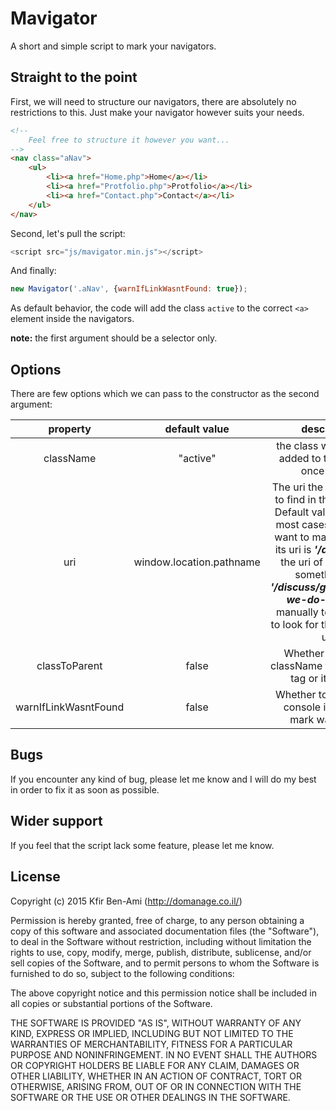 Mavigator
=============

A short and simple script to mark your navigators.

Straight to the point
--------
First, we will need to structure our navigators, there are absolutely no restrictions to this. Just make your navigator however suits your needs.
```html
<!--
    Feel free to structure it however you want...
-->
<nav class="aNav">
    <ul>
        <li><a href="Home.php">Home</a></li>
        <li><a href="Protfolio.php">Protfolio</a></li>
        <li><a href="Contact.php">Contact</a></li>
    </ul>
</nav>
```

Second, let's pull the script:
```javascript
<script src="js/mavigator.min.js"></script>
```

And finally:
```javascript
new Mavigator('.aNav', {warnIfLinkWasntFound: true});
```
As default behavior, the code will add the class `active` to the correct `<a>` element inside the navigators.

**note:** the first argument should be a selector only.

Options
--------

There are few options which we can pass to the constructor as the second argument:

|       property       | default value |                          description                         |
|:--------------------:|:-------------:|:------------------------------------------------------------:|
| className            |    "active"   | the class which will be added to the element once found.     |
| uri        |     window.location.pathname     | The uri the script will try to find in the navigator. Default value is okay in most cases. When you want to mark a link that its uri is ***'/discuss'*** and the uri of the page is something like ***'/discuss/general/how-we-do-x'*** we can manually tell the script to look for the ***'/discuss'*** uri.  |
| classToParent        |     false     | Whether to add the className to the anchor tag or its parent.   |
| warnIfLinkWasntFound |     false     | Whether to warn in the console if no link to mark was found. |


Bugs
--------
If you encounter any kind of bug, please let me know and I will do my best in order to fix it as soon as possible.

Wider support
--------
If you feel that the script lack some feature, please let me know.


License
--------
Copyright (c) 2015 Kfir Ben-Ami (http://domanage.co.il/)

Permission is hereby granted, free of charge, to any person obtaining a copy
of this software and associated documentation files (the "Software"), to deal
in the Software without restriction, including without limitation the rights
to use, copy, modify, merge, publish, distribute, sublicense, and/or sell
copies of the Software, and to permit persons to whom the Software is
furnished to do so, subject to the following conditions:

The above copyright notice and this permission notice shall be included in
all copies or substantial portions of the Software.

THE SOFTWARE IS PROVIDED "AS IS", WITHOUT WARRANTY OF ANY KIND, EXPRESS OR
IMPLIED, INCLUDING BUT NOT LIMITED TO THE WARRANTIES OF MERCHANTABILITY,
FITNESS FOR A PARTICULAR PURPOSE AND NONINFRINGEMENT. IN NO EVENT SHALL THE
AUTHORS OR COPYRIGHT HOLDERS BE LIABLE FOR ANY CLAIM, DAMAGES OR OTHER
LIABILITY, WHETHER IN AN ACTION OF CONTRACT, TORT OR OTHERWISE, ARISING FROM,
OUT OF OR IN CONNECTION WITH THE SOFTWARE OR THE USE OR OTHER DEALINGS IN
THE SOFTWARE.
